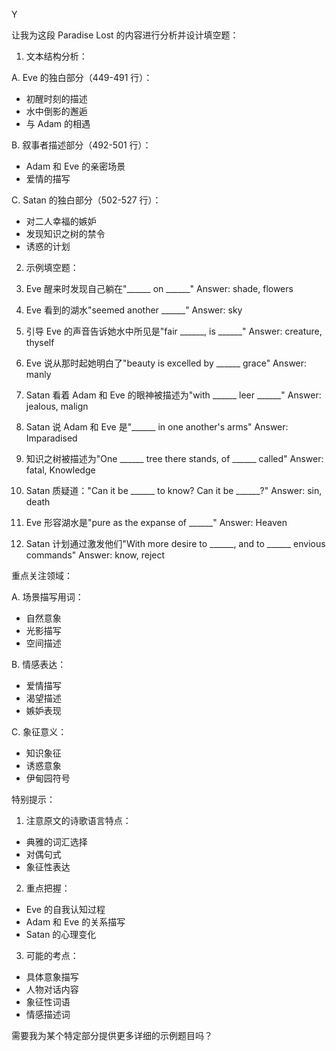 Y

让我为这段 Paradise Lost 的内容进行分析并设计填空题：

1. 文本结构分析：

A. Eve 的独白部分（449-491 行）：
- 初醒时刻的描述
- 水中倒影的邂逅
- 与 Adam 的相遇

B. 叙事者描述部分（492-501 行）：
- Adam 和 Eve 的亲密场景
- 爱情的描写

C. Satan 的独白部分（502-527 行）：
- 对二人幸福的嫉妒
- 发现知识之树的禁令
- 诱惑的计划

2. 示例填空题：

1. Eve 醒来时发现自己躺在"______ on ______"
Answer: shade, flowers

2. Eve 看到的湖水"seemed another ______"
Answer: sky

3. 引导 Eve 的声音告诉她水中所见是"fair ______, is ______"
Answer: creature, thyself

4. Eve 说从那时起她明白了"beauty is excelled by ______ grace"
Answer: manly

5. Satan 看着 Adam 和 Eve 的眼神被描述为"with ______ leer ______"
Answer: jealous, malign

6. Satan 说 Adam 和 Eve 是"______ in one another's arms"
Answer: Imparadised

7. 知识之树被描述为"One ______ tree there stands, of ______ called"
Answer: fatal, Knowledge

8. Satan 质疑道："Can it be ______ to know? Can it be ______?"
Answer: sin, death

9. Eve 形容湖水是"pure as the expanse of ______"
Answer: Heaven

10. Satan 计划通过激发他们"With more desire to ______, and to ______ envious commands"
Answer: know, reject

重点关注领域：

A. 场景描写用词：
- 自然意象
- 光影描写
- 空间描述

B. 情感表达：
- 爱情描写
- 渴望描述
- 嫉妒表现

C. 象征意义：
- 知识象征
- 诱惑意象
- 伊甸园符号

特别提示：

1. 注意原文的诗歌语言特点：
- 典雅的词汇选择
- 对偶句式
- 象征性表达

2. 重点把握：
- Eve 的自我认知过程
- Adam 和 Eve 的关系描写
- Satan 的心理变化

3. 可能的考点：
- 具体意象描写
- 人物对话内容
- 象征性词语
- 情感描述词

需要我为某个特定部分提供更多详细的示例题目吗？